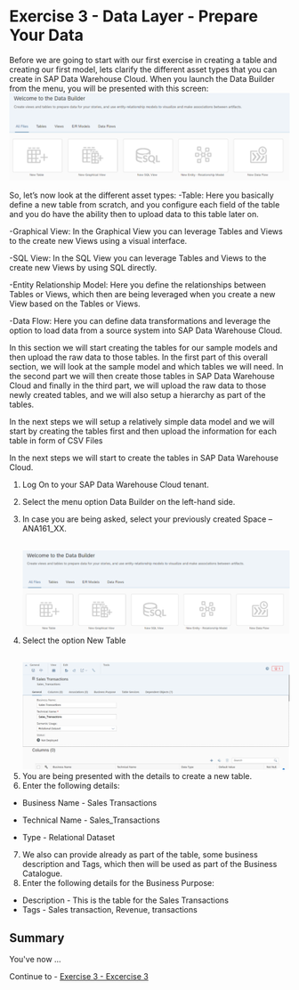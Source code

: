 # Exercise 3 - Data Layer - Prepare Your Data

Before we are going to start with our first exercise in creating a table and creating our first model, lets clarify the
different asset types that you can create in SAP Data Warehouse Cloud.
When you launch the Data Builder from the menu, you will be presented with this screen:
<br>![](images/00_00_0031.png)

So, let’s now look at the different asset types:
-Table: Here you basically define a new table from scratch, and you configure each field of the table and
you do have the ability then to upload data to this table later on.</p>
-Graphical View: In the Graphical View you can leverage Tables and Views to the create new Views
using a visual interface.</p>
-SQL View: In the SQL View you can leverage Tables and Views to the create new Views by using SQL
directly.</p>
-Entity Relationship Model: Here you define the relationships between Tables or Views, which then are
being leveraged when you create a new View based on the Tables or Views.</p>
-Data Flow: Here you can define data transformations and leverage the option to load data from a source
system into SAP Data Warehouse Cloud.</p>

In this section we will start creating the tables for our sample models and then upload the raw data to those
tables. In the first part of this overall section, we will look at the sample model and which tables we will need. In
the second part we will then create those tables in SAP Data Warehouse Cloud and finally in the third part, we
will upload the raw data to those newly created tables, and we will also setup a hierarchy as part of the tables.

In the next steps we will setup a relatively simple data model and we will start by creating the tables first and
then upload the information for each table in form of CSV Files

In the next steps we will start to create the tables in SAP Data Warehouse Cloud.

1. Log On to your SAP Data Warehouse Cloud tenant.</p>
2. Select the menu option Data Builder on the left-hand side.</p>
3. In case you are being asked, select your previously created Space – ANA161_XX.</p>
<br>![](images/00_00_0031.png)
4. Select the option New Table</p>
<br>![](images/00_00_0032.png)
5. You are being presented with the details to create a new table.
6. Enter the following details:
- Business Name - Sales Transactions</p>
- Technical Name - Sales_Transactions</p>
- Type - Relational Dataset</p>
7. We also can provide already as part of the table, some business description and Tags, which then will be
used as part of the Business Catalogue.
8. Enter the following details for the Business Purpose:
- Description - This is the table for the Sales Transactions
- Tags - Sales transaction, Revenue, transactions






## Summary

You've now ...

Continue to - [Exercise 3 - Excercise 3 ](../ex3/README.md)
